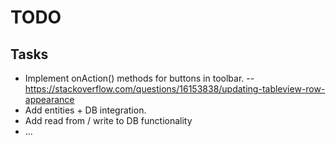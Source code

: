 TODO
====

Tasks
-----

- Implement onAction() methods for buttons in toolbar.
-- https://stackoverflow.com/questions/16153838/updating-tableview-row-appearance
- Add entities + DB integration.
- Add read from / write to DB functionality
- ...